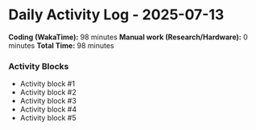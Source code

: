 # Daily Activity Log - 2025-07-13

**Coding (WakaTime):** 98 minutes
**Manual work (Research/Hardware):** 0 minutes
**Total Time:** 98 minutes

### Activity Blocks
- Activity block #1
- Activity block #2
- Activity block #3
- Activity block #4
- Activity block #5
